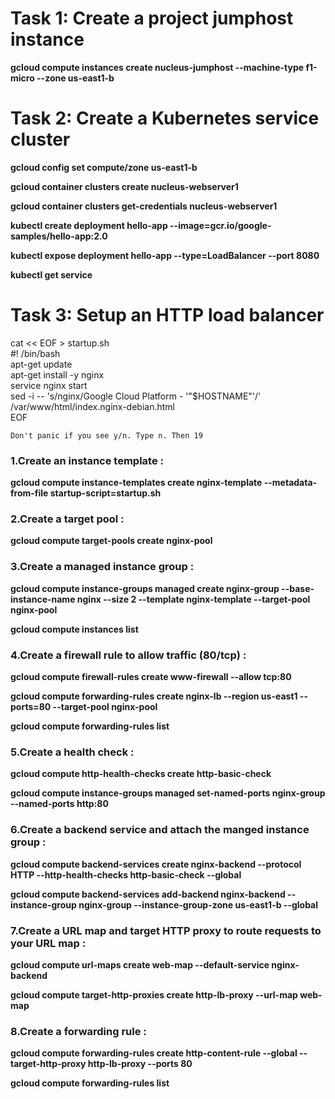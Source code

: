 # Task 1: Create a project jumphost instance

**gcloud compute instances create nucleus-jumphost --machine-type f1-micro --zone us-east1-b**

# Task 2: Create a Kubernetes service cluster

**gcloud config set compute/zone us-east1-b**

**gcloud container clusters create nucleus-webserver1**

**gcloud container clusters get-credentials nucleus-webserver1**

**kubectl create deployment hello-app --image=gcr.io/google-samples/hello-app:2.0**

**kubectl expose deployment hello-app --type=LoadBalancer --port 8080**

**kubectl get service**

# Task 3: Setup an HTTP load balancer

cat << EOF > startup.sh<br>
#! /bin/bash<br>
apt-get update<br>
apt-get install -y nginx<br>
service nginx start<br>
sed -i -- 's/nginx/Google Cloud Platform - '"\$HOSTNAME"'/' /var/www/html/index.nginx-debian.html<br>
EOF<br>

`Don't panic if you see y/n. Type n. Then 19`

### 1.Create an instance template :

**gcloud compute instance-templates create nginx-template --metadata-from-file startup-script=startup.sh**

### 2.Create a target pool :

**gcloud compute target-pools create nginx-pool**

### 3.Create a managed instance group :

**gcloud compute instance-groups managed create nginx-group --base-instance-name nginx --size 2 --template nginx-template --target-pool nginx-pool**

**gcloud compute instances list**

### 4.Create a firewall rule to allow traffic (80/tcp) :

**gcloud compute firewall-rules create www-firewall --allow tcp:80**

**gcloud compute forwarding-rules create nginx-lb --region us-east1 --ports=80 --target-pool nginx-pool**

**gcloud compute forwarding-rules list**

### 5.Create a health check :

**gcloud compute http-health-checks create http-basic-check**

**gcloud compute instance-groups managed set-named-ports nginx-group --named-ports http:80**

### 6.Create a backend service and attach the manged instance group :

**gcloud compute backend-services create nginx-backend --protocol HTTP --http-health-checks http-basic-check --global**

**gcloud compute backend-services add-backend nginx-backend --instance-group nginx-group --instance-group-zone us-east1-b --global**

### 7.Create a URL map and target HTTP proxy to route requests to your URL map :

**gcloud compute url-maps create web-map --default-service nginx-backend**

**gcloud compute target-http-proxies create http-lb-proxy --url-map web-map**

### 8.Create a forwarding rule :

**gcloud compute forwarding-rules create http-content-rule --global --target-http-proxy http-lb-proxy --ports 80**

**gcloud compute forwarding-rules list**
